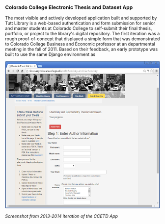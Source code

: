 ### Colorado College Electronic Thesis and Dataset App

The most visible and actively developed application built and supported by
Tutt Library is a web-based authentication and form submission for senior
and master students at Colorado College to self-submit their final thesis,
portfolio, or project to the library's digital repository. The first
iteration was a rough proof-of-concept that displayed a simple form that 
was demonstrated to Colorado College Business and Economic professor at an
departmental meeting in the fall of 2011. Based on their feedback, an early 
prototype was built to use the same Django environment as 

<img src="/static/img/ccetd-2013-2014.png" width="640" height="480px">

*Screenshot from 2013-2014 iteration of the CCETD App*

